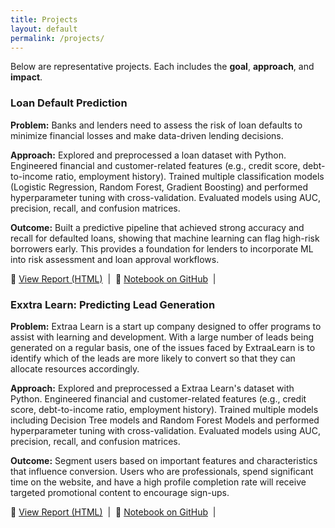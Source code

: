 ```yaml
---
title: Projects
layout: default
permalink: /projects/
---
```


<link rel="stylesheet" href="{{ '/public/css/poole.css' | relative_url }}">
<link rel="stylesheet" href="{{ '/public/css/hyde.css'  | relative_url }}">
<link rel="stylesheet" href="{{ '/public/css/syntax.css' | relative_url }}">
<link rel="stylesheet" href="{{ '/assets/css/custom.css' | relative_url }}">

Below are representative projects. Each includes the **goal**, **approach**, and **impact**.

<div class="projects">

  <div class="card">
    <h3>Loan Default Prediction</h3>
    <p><strong>Problem:</strong> Banks and lenders need to assess the risk of loan defaults to minimize financial losses and make data-driven lending decisions.</p>
    <p><strong>Approach:</strong> Explored and preprocessed a loan dataset with Python. Engineered financial and customer-related features (e.g., credit score, debt-to-income ratio, employment history). Trained multiple classification models (Logistic Regression, Random Forest, Gradient Boosting) and performed hyperparameter tuning with cross-validation. Evaluated models using AUC, precision, recall, and confusion matrices.</p>
    <p><strong>Outcome:</strong> Built a predictive pipeline that achieved strong accuracy and recall for defaulted loans, showing that machine learning can flag high-risk borrowers early. This provides a foundation for lenders to incorporate ML into risk assessment and loan approval workflows.</p>
    <p>
   <p class="links">
      🔗 <a href="https://ricardobmirville.github.io/Portfolio/assets/notebooks/loan_default_prediction.html" target="_blank">View Report (HTML)</a>
      &nbsp;|&nbsp;
      🔗 <a href="https://github.com/RicardoBMirville/Portfolio/blob/main/assets/notebooks/loan_default_prediction.ipynb" target="_blank">Notebook on GitHub</a>
      &nbsp;|&nbsp;

<div class="projects">

  <div class="card">
    <h3>Exxtra Learn: Predicting Lead Generation</h3>
    <p><strong>Problem:</strong> Extraa Learn is a start up company designed to offer programs to assist with learning and development. With a large number of leads being generated on a regular basis, one of the issues faced by ExtraaLearn is to identify which of the leads are more likely to convert so that they can allocate resources accordingly.</p>
    <p><strong>Approach:</strong> Explored and preprocessed a Extraa Learn's dataset with Python. Engineered financial and customer-related features (e.g., credit score, debt-to-income ratio, employment history). Trained multiple models including Decision Tree models and Random Forest Models and performed hyperparameter tuning with cross-validation. Evaluated models using AUC, precision, recall, and confusion matrices.</p>
    <p><strong>Outcome:</strong> Segment users based on important features and characteristics that influence conversion. Users who are professionals, spend significant time on the website, and have a high profile completion rate will receive targeted promotional content to encourage sign-ups.</p>
    <p>
   <p class="links">
      🔗 <a href="https://ricardobmirville.github.io/Portfolio/assets/notebooks/potential_customers_prediction.html" target="_blank">View Report (HTML)</a>
      &nbsp;|&nbsp;
      🔗 <a href="https://github.com/RicardoBMirville/Portfolio/blob/main/assets/notebooks/potential_customers_prediction.ipynb" target="_blank">Notebook on GitHub</a>
      &nbsp;|&nbsp;



